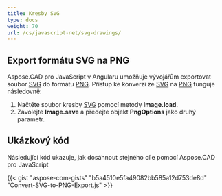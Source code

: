 ```yaml
---
title: Kresby SVG
type: docs
weight: 70
url: /cs/javascript-net/svg-drawings/
---
```


## **Export formátu SVG na PNG**

Aspose.CAD pro JavaScript v Angularu umožňuje vývojářům exportovat soubor [SVG](https://docs.fileformat.com/page-description-language/svg/) do formátu [PNG](https://docs.fileformat.com/image/png/).
Přístup ke konverzi ze [SVG](https://docs.fileformat.com/page-description-language/svg/) na [PNG](https://docs.fileformat.com/image/png/) funguje následovně:

1. Načtěte soubor kresby [SVG](https://docs.fileformat.com/page-description-language/svg/) pomocí metody **Image.load**.
1. Zavolejte **Image.save** a předejte objekt **PngOptions** jako druhý parametr.

## Ukázkový kód

Následující kód ukazuje, jak dosáhnout stejného cíle pomocí Aspose.CAD pro JavaScript

{{< gist "aspose-com-gists" "b5a4510e5fa49082bb585a12d753de8d" "Convert-SVG-to-PNG-Export.js" >}}

